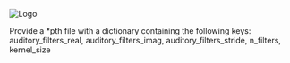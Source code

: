 ![Logo](https://github.com/danedane-haider/HybrA-Filterbanks/assets/55834940/5a7f4ec5-86a3-47b8-bdd0-fd92943f8b1b)


Provide a *pth file with a dictionary containing the following keys: auditory_filters_real, auditory_filters_imag, auditory_filters_stride, n_filters, kernel_size